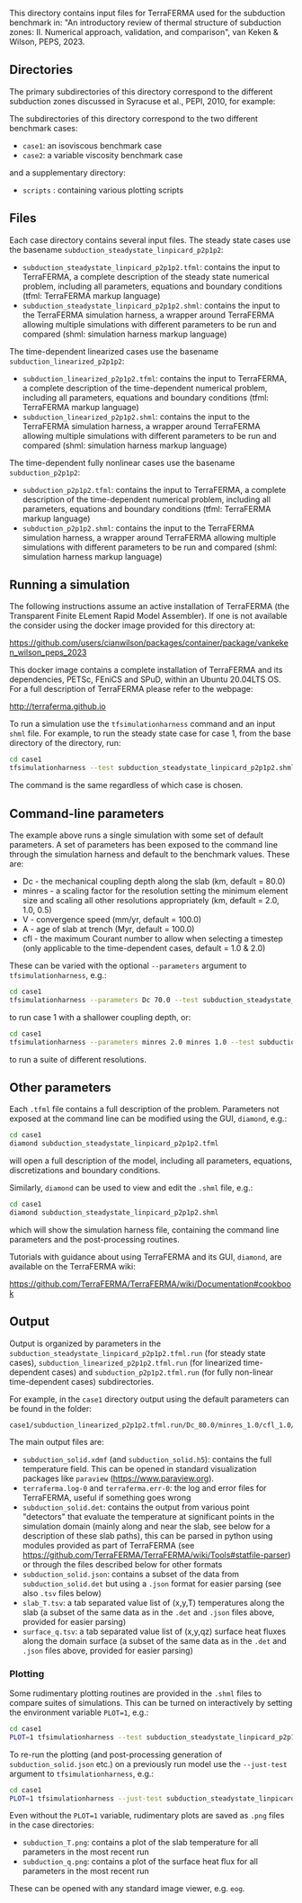 This directory contains input files for TerraFERMA used for the subduction benchmark in:
"An introductory review of thermal structure of subduction zones: II. Numerical approach, validation, and comparison", 
van Keken & Wilson, PEPS, 2023.

## Directories

The primary subdirectories of this directory correspond to the different subduction zones discussed in Syracuse et al., PEPI, 2010,
for example:

The subdirectories of this directory correspond to the two different benchmark cases:

* `case1`: an isoviscous benchmark case
* `case2`: a variable viscosity benchmark case

and a supplementary directory:

* `scripts` : containing various plotting scripts

## Files

Each case directory contains several input files.  The steady state cases use the basename `subduction_steadystate_linpicard_p2p1p2`:

* `subduction_steadystate_linpicard_p2p1p2.tfml`: contains the input to TerraFERMA, a complete description of the steady state numerical problem, including all parameters, equations and boundary conditions (tfml: TerraFERMA markup language)
* `subduction_steadystate_linpicard_p2p1p2.shml`: contains the input to the TerraFERMA simulation harness, a wrapper around TerraFERMA allowing multiple simulations with different parameters to be run and compared (shml: simulation harness markup language)

The time-dependent linearized cases use the basename `subduction_linearized_p2p1p2`:

* `subduction_linearized_p2p1p2.tfml`: contains the input to TerraFERMA, a complete description of the time-dependent numerical problem, including all parameters, equations and boundary conditions (tfml: TerraFERMA markup language)
* `subduction_linearized_p2p1p2.shml`: contains the input to the TerraFERMA simulation harness, a wrapper around TerraFERMA allowing multiple simulations with different parameters to be run and compared (shml: simulation harness markup language)

The time-dependent fully nonlinear cases use the basename `subduction_p2p1p2`:

* `subduction_p2p1p2.tfml`: contains the input to TerraFERMA, a complete description of the time-dependent numerical problem, including all parameters, equations and boundary conditions (tfml: TerraFERMA markup language)
* `subduction_p2p1p2.shml`: contains the input to the TerraFERMA simulation harness, a wrapper around TerraFERMA allowing multiple simulations with different parameters to be run and compared (shml: simulation harness markup language)

## Running a simulation

The following instructions assume an active installation of TerraFERMA (the Transparent Finite ELement Rapid Model Assembler).  If
one is not available the consider using the docker image provided for this directory at:

https://github.com/users/cianwilson/packages/container/package/vankeken_wilson_peps_2023

This docker image contains a complete installation of TerraFERMA and its dependencies, PETSc, FEniCS and SPuD, within an Ubuntu
20.04LTS OS.  For a full description of TerraFERMA please refer to the webpage:

http://terraferma.github.io

To run a simulation use the `tfsimulationharness` command and an input `shml` file.  For example, to run the steady state case for
case 1, from the base directory of the directory, run:

```bash
cd case1
tfsimulationharness --test subduction_steadystate_linpicard_p2p1p2.shml
```

The command is the same regardless of which case is chosen.

## Command-line parameters

The example above runs a single simulation with some set of default parameters.  A set of parameters has been exposed to the command
line through the simulation harness and default to the benchmark values.  These are:

* Dc       - the mechanical coupling depth along the slab (km, default = 80.0)
* minres   - a scaling factor for the resolution setting the minimum element size and scaling all other resolutions appropriately (km, default = 2.0, 1.0, 0.5)
* V        - convergence speed (mm/yr, default = 100.0)
* A        - age of slab at trench (Myr, default = 100.0)
* cfl      - the maximum Courant number to allow when selecting a timestep (only applicable to the time-dependent cases, default = 1.0 & 2.0)

These can be varied with the optional `--parameters` argument to `tfsimulationharness`, e.g.:

```bash
cd case1
tfsimulationharness --parameters Dc 70.0 --test subduction_steadystate_linpicard_p2p1p2.shml
```

to run case 1 with a shallower coupling depth, or:

```bash
cd case1
tfsimulationharness --parameters minres 2.0 minres 1.0 --test subduction_steadystate_linpicard_p2p1p2.shml
```

to run a suite of different resolutions.

## Other parameters

Each `.tfml` file contains a full description of the problem.  Parameters not exposed at the command line can be modified using the GUI, `diamond`, e.g.:

```bash
cd case1
diamond subduction_steadystate_linpicard_p2p1p2.tfml
```

will open a full description of the model, including all parameters, equations, discretizations and boundary conditions.

Similarly, `diamond` can be used to view and edit the `.shml` file, e.g.:

```bash
cd case1
diamond subduction_steadystate_linpicard_p2p1p2.shml
```

which will show the simulation harness file, containing the command line parameters and the post-processing routines.

Tutorials with guidance about using TerraFERMA and its GUI, `diamond`, are available on the TerraFERMA wiki:

https://github.com/TerraFERMA/TerraFERMA/wiki/Documentation#cookbook

## Output

Output is organized by parameters in the `subduction_steadystate_linpicard_p2p1p2.tfml.run` (for steady state cases),
`subduction_linearized_p2p1p2.tfml.run` (for linearized time-dependent cases) and `subduction_p2p1p2.tfml.run` (for fully
non-linear time-dependent cases) subdirectories.  

For example, in the `case1` directory output using the default parameters can be found in the folder:

```
case1/subduction_linearized_p2p1p2.tfml.run/Dc_80.0/minres_1.0/cfl_1.0/V_100.0/A_100.0/run_0
```

The main output files are:

* `subduction_solid.xdmf` (and `subduction_solid.h5`): contains the full temperature field.  This can be opened in standard visualization packages like `paraview` (https://www.paraview.org).
* `terraferma.log-0` and `terraferma.err-0`: the log and error files for TerraFERMA, useful if something goes wrong
* `subduction_solid.det`: contains the output from various point "detectors" that evaluate the temperature at significant points in the simulation domain (mainly along and near the slab, see below for a description of these slab paths), this can be parsed in python using modules provided as part of TerraFERMA (see https://github.com/TerraFERMA/TerraFERMA/wiki/Tools#statfile-parser) or through the files described below for other formats
* `subduction_solid.json`: contains a subset of the data from `subduction_solid.det` but using a `.json` format for easier parsing (see also `.tsv` files below)
* `slab_T.tsv`: a tab separated value list of (x,y,T) temperatures along the slab (a subset of the same data as in the `.det` and `.json` files above, provided for easier parsing)
* `surface_q.tsv`: a tab separated value list of (x,y,qz) surface heat fluxes along the domain surface (a subset of the same data as in the `.det` and `.json` files above, provided for easier parsing)
    
### Plotting

Some rudimentary plotting routines are provided in the `.shml` files to compare suites of simulations.  This can be turned on interactively by setting the environment variable `PLOT=1`, e.g.:

```bash
cd case1
PLOT=1 tfsimulationharness --test subduction_steadystate_linpicard_p2p1p2.shml
```

To re-run the plotting (and post-processing generation of `subduction_solid.json` etc.) on a previously run model use the `--just-test` argument to `tfsimulationharness`, e.g.:

```bash
cd case1
PLOT=1 tfsimulationharness --just-test subduction_steadystate_linpicard_p2p1p2.shml
```

Even without the `PLOT=1` variable, rudimentary plots are saved as `.png` files in the case directories:

* `subduction_T.png`: contains a plot of the slab temperature for all parameters in the most recent run
* `subduction_q.png`: contains a plot of the surface heat flux for all parameters in the most recent run

These can be opened with any standard image viewer, e.g. `eog`.


